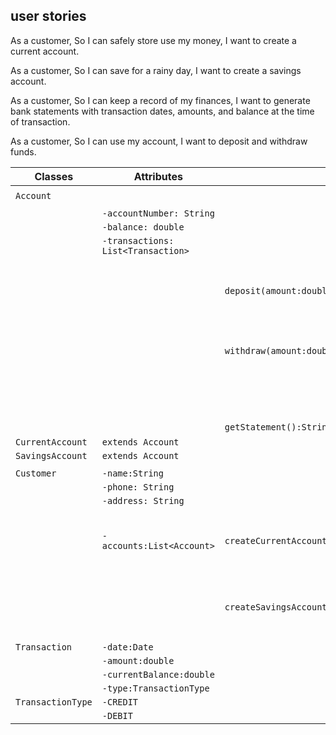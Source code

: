## user stories
As a customer,
So I can safely store use my money,
I want to create a current account.

As a customer,
So I can save for a rainy day,
I want to create a savings account.

As a customer,
So I can keep a record of my finances,
I want to generate bank statements with transaction dates, amounts, and balance at the time of transaction.

As a customer,
So I can use my account,
I want to deposit and withdraw funds.

| Classes           | Attributes                         | Methods                                                       | Scenarios                                         | Outcomes                                   |
|-------------------|------------------------------------|---------------------------------------------------------------|---------------------------------------------------|--------------------------------------------|
|                   |                                    |                                                               |                                                   |                                            |
| `Account`         |                                    |                                                               |                                                   |                                            |
|                   |                                    |                                                               |                                                   |                                            |
|                   | `-accountNumber: String`           |                                                               |                                                   |                                            |
|                   | `-balance: double`                 |                                                               |                                                   |                                            |
|                   | `-transactions: List<Transaction>` |                                                               |                                                   |                                            |
|                   |                                    | `deposit(amount:double):boolean`                              | 1.Deposit a specified amount into the account     | Amount is deposited into the account,true. |
|                   |                                    | `withdraw(amount:double):boolean`                             | 2.withdraw, enough balance                        | Amount is withdrawn from the account,true. |
|                   |                                    |                                                               | 2.withdraw, not enough balance                    | false                                      |
|                   |                                    | `getStatement():String`                                       |                                                   | prints statement                           |
| `CurrentAccount`  | `extends Account`                  |                                                               |                                                   |                                            |
| `SavingsAccount`  | `extends Account`                  |                                                               |                                                   |                                            |
|                   |                                    |                                                               |                                                   |                                            |
| `Customer`        | `-name:String`                     |                                                               |                                                   |                                            |
|                   | `-phone: String`                   |                                                               |                                                   |                                            |
|                   | `-address: String`                 |                                                               |                                                   |                                            |
|                   | `-accounts:List<Account>`          | `createCurrentAccount(account:CurrentAccount):CurrentAccount` | 3. Create a current account of  for the customer. | CurrentAccount                             |
|                   |                                    | `createSavingsAccount(account:SavingsAccount):SavingsAccount` | 4. Create a savings account of  for the customer. | SavingsAccount                             |
| `Transaction`     | `-date:Date`                       |                                                               |                                                   |                                            |
|                   | `-amount:double`                   |                                                               |                                                   |                                            |
|                   | `-currentBalance:double`           |                                                               |                                                   |                                            |
|                   | `-type:TransactionType`            |                                                               |                                                   |                                            |
| `TransactionType` | `-CREDIT`                          |                                                               |                                                   |                                            |
|                   | `-DEBIT`                           |                                                               |                                                   |                                            |
